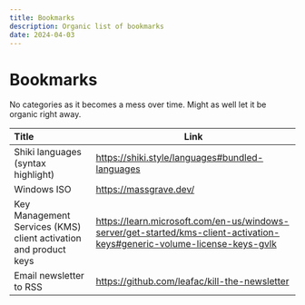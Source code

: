 ```yaml
---
title: Bookmarks
description: Organic list of bookmarks
date: 2024-04-03
---
```


# Bookmarks

No categories as it becomes a mess over time. Might as well let it be organic right away.

| Title | Link |
| :---- | ---- |
| Shiki languages (syntax highlight) | https://shiki.style/languages#bundled-languages |
| Windows ISO | https://massgrave.dev/ |
| Key Management Services (KMS) client activation and product keys | https://learn.microsoft.com/en-us/windows-server/get-started/kms-client-activation-keys#generic-volume-license-keys-gvlk |
| Email newsletter to RSS | https://github.com/leafac/kill-the-newsletter |